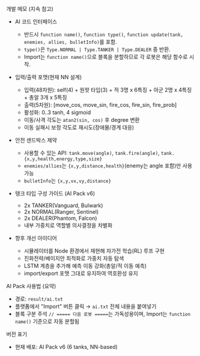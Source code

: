 개발 메모 (지속 참고)

- AI 코드 인터페이스
  - 반드시 `function name()`, `function type()`, `function update(tank, enemies, allies, bulletInfo)`를 포함.
  - `type()`은 `Type.NORMAL | Type.TANKER | Type.DEALER` 중 반환.
  - Import는 `function name()`으로 블록을 분할하므로 각 로봇은 해당 함수로 시작.

- 입력/출력 포맷(현재 NN 설계)
  - 입력(48차원): self(4) + 원핫 타입(3) + 적 3명 x 6특징 + 아군 2명 x 4특징 + 총알 3개 x 5특징
  - 출력(5차원): [move_cos, move_sin, fire_cos, fire_sin, fire_prob]
  - 활성화: 0..3 tanh, 4 sigmoid
  - 이동/사격 각도는 `atan2(sin, cos)` 후 degree 변환
  - 이동 실패시 보정 각도로 재시도(장애물/경계 대응)

- 안전 샌드박스 제약
  - 사용할 수 있는 API: `tank.move(angle)`, `tank.fire(angle)`, `tank.{x,y,health,energy,type,size}`
  - `enemies/allies`는 `{x,y,distance,health}`(enemy는 angle 포함)만 사용 가능
  - `bulletInfo`는 `{x,y,vx,vy,distance}`

- 탱크 타입 구성 가이드 (AI Pack v6)
  - 2x TANKER(Vanguard, Bulwark)
  - 2x NORMAL(Ranger, Sentinel)
  - 2x DEALER(Phantom, Falcon)
  - 내부 가중치로 역할별 의사결정을 차별화

- 향후 개선 아이디어
  - 시뮬레이터를 Node 환경에서 재현해 자가전 학습(RL) 루프 구현
  - 진화전략/베이지안 최적화로 가중치 자동 탐색
  - LSTM 계층을 추가해 예측 이동 강화(총알/적 이동 예측)
  - import/export 포맷 그대로 유지하여 역호환성 유지

AI Pack 사용법 (요약)
- 경로: `result/ai.txt`
- 플랫폼에서 "Import" 버튼 클릭 → `ai.txt` 전체 내용을 붙여넣기
- 블록 구분 주석 `// ===== 다음 로봇 =====`는 가독성용이며, Import는 `function name()` 기준으로 자동 분할됨

버전 표기
- 현재 배포: AI Pack v6 (6 tanks, NN-based)
